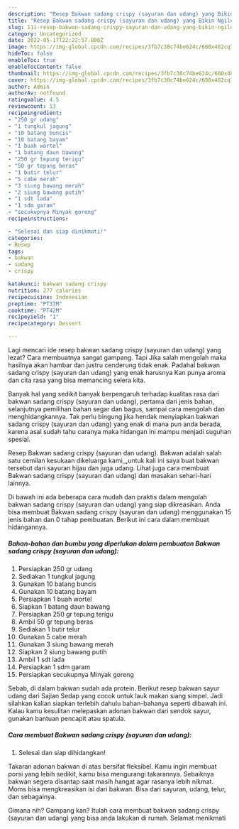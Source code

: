 ```yaml
---
description: "Resep Bakwan sadang crispy (sayuran dan udang) yang Bikin Ngiler, Buat Buka Puasa}"
title: "Resep Bakwan sadang crispy (sayuran dan udang) yang Bikin Ngiler, Buat Buka Puasa}"
slug: 111-resep-bakwan-sadang-crispy-sayuran-dan-udang-yang-bikin-ngiler-buat-buka-puasa
category: Uncategorized
date: 2022-05-17T22:22:57.800Z
image: https://img-global.cpcdn.com/recipes/3fb7c30c74be624c/680x482cq70/bakwan-sadang-crispy-sayuran-dan-udang-foto-resep-utama.jpg
hideToc: false
enableToc: true
enableTocContent: false
thumbnail: https://img-global.cpcdn.com/recipes/3fb7c30c74be624c/680x482cq70/bakwan-sadang-crispy-sayuran-dan-udang-foto-resep-utama.jpg
cover: https://img-global.cpcdn.com/recipes/3fb7c30c74be624c/680x482cq70/bakwan-sadang-crispy-sayuran-dan-udang-foto-resep-utama.jpg
author: Admin
authorAv: notfound
ratingvalue: 4.5
reviewcount: 13
recipeingredient:
- "250 gr udang"
- "1 tungkul jagung"
- "10 batang buncis"
- "10 batang bayam"
- "1 buah wortel"
- "1 batang daun bawang"
- "250 gr tepung terigu"
- "50 gr tepung beras"
- "1 butir telur"
- "5 cabe merah"
- "3 siung bawang merah"
- "2 siung bawang putih"
- "1 sdt lada"
- "1 sdm garam"
- "secukupnya Minyak goreng"
recipeinstructions:

- "Selesai dan siap dinikmati!"
categories:
- Resep
tags:
- bakwan
- sadang
- crispy

katakunci: bakwan sadang crispy 
nutrition: 277 calories
recipecuisine: Indonesian
preptime: "PT37M"
cooktime: "PT42M"
recipeyield: "1"
recipecategory: Dessert

---
```



Lagi mencari ide resep bakwan sadang crispy (sayuran dan udang) yang lezat? Cara membuatnya sangat gampang. Tapi Jika salah mengolah maka hasilnya akan hambar dan justru cenderung tidak enak. Padahal bakwan sadang crispy (sayuran dan udang) yang enak harusnya Kan punya aroma dan cita rasa yang bisa memancing selera kita.


Banyak hal yang sedikit banyak berpengaruh terhadap kualitas rasa dari bakwan sadang crispy (sayuran dan udang), pertama dari jenis bahan, selanjutnya pemilihan bahan segar dan bagus, sampai cara mengolah dan menghidangkannya. Tak perlu bingung jika hendak menyiapkan bakwan sadang crispy (sayuran dan udang) yang enak di mana pun anda berada, karena asal sudah tahu caranya maka hidangan ini mampu menjadi suguhan spesial.

Resep Bakwan sadang crispy (sayuran dan udang). Bakwan adalah salah satu cemilan kesukaan dikeluarga kami,,,untuk kali ini saya buat bakwan tersebut dari sayuran hijau dan juga udang. Lihat juga cara membuat Bakwan sadang crispy (sayuran dan udang) dan masakan sehari-hari lainnya.


Di bawah ini ada beberapa cara mudah dan praktis dalam mengolah bakwan sadang crispy (sayuran dan udang) yang siap dikreasikan. Anda bisa membuat Bakwan sadang crispy (sayuran dan udang) menggunakan 15 jenis bahan dan 0 tahap pembuatan. Berikut ini cara dalam membuat hidangannya.

<!--inarticleads1-->

##### Bahan-bahan dan bumbu yang diperlukan dalam pembuatan Bakwan sadang crispy (sayuran dan udang):

1. Persiapkan 250 gr udang
1. Sediakan 1 tungkul jagung
1. Gunakan 10 batang buncis
1. Gunakan 10 batang bayam
1. Persiapkan 1 buah wortel
1. Siapkan 1 batang daun bawang
1. Persiapkan 250 gr tepung terigu
1. Ambil 50 gr tepung beras
1. Sediakan 1 butir telur
1. Gunakan 5 cabe merah
1. Gunakan 3 siung bawang merah
1. Siapkan 2 siung bawang putih
1. Ambil 1 sdt lada
1. Persiapkan 1 sdm garam
1. Persiapkan secukupnya Minyak goreng


Sebab, di dalam bakwan sudah ada protein. Berikut resep bakwan sayur udang dari Sajian Sedap yang cocok untuk lauk makan siang simpel. Jadi silahkan kalian siapkan terlebih dahulu bahan-bahanya seperti dibawah ini. Kalau kamu kesulitan melepaskan adonan bakwan dari sendok sayur, gunakan bantuan pencapit atau spatula. 

<!--inarticleads2-->

##### Cara membuat Bakwan sadang crispy (sayuran dan udang):


1. Selesai dan siap dihidangkan!

Takaran adonan bakwan di atas bersifat fleksibel. Kamu ingin membuat porsi yang lebih sedikit, kamu bisa mengurangi takarannya. Sebaiknya bakwan segera disantap saat masih hangat agar rasanya lebih nikmat. Moms bisa mengkreasikan isi dari bakwan. Bisa dari sayuran, udang, telur, dan sebagainya. 

Gimana nih? Gampang kan? Itulah cara membuat bakwan sadang crispy (sayuran dan udang) yang bisa anda lakukan di rumah. Selamat menikmati
